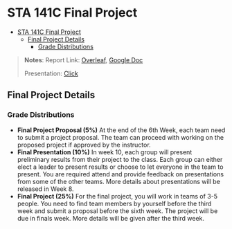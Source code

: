 # STA 141C Final Project

- [STA 141C Final Project](#sta-141c-final-project)
  - [Final Project Details](#final-project-details)
    - [Grade Distributions](#grade-distributions)


> **Notes**:
> Report Link: [Overleaf](https://www.overleaf.com/3624512345cpgpgkhmhhgz), [Google Doc](https://docs.google.com/document/d/1O6-xgb9vxj_4k-UZL5II3unEeGhPr-5oWcNJRvrE7CU/edit?usp=sharing)
> 
> Presentation: [Click]()

## Final Project Details
### Grade Distributions
* **Final Project Proposal (5%)** At the end of the 6th Week, each team need to submit a project proposal. The team can proceed with working on the proposed project if approved by the instructor.
* **Final Presentation (10%)** In week 10, each group will present preliminary results from their project to the class. Each group can either elect a leader to present results or choose to let everyone in the team to present. You are required attend and provide feedback on presentations from some of the other teams. More details about presentations will be released in Week 8.
* **Final Project (25%)** For the final project, you will work in teams of 3-5 people. You need to find team members by yourself before the third week and submit a proposal before the sixth week. The project will be due in finals week. More details will be given after the third week.